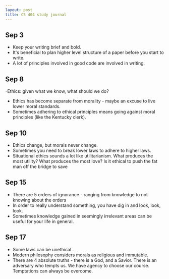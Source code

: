 ```yaml
---
layout: post
title: CS 404 study journal 
---
```


Sep 3
--------
- Keep your writing brief and bold.
- It's beneficial to plan higher level structure of a paper before you start to write.
- A lot of principles involved in good code are involved in writing.

Sep 8
-------
-Ethics: given what we know, what should we do?
- Ethics has become separate from morality - maybe an excuse to live lower moral standards.
- Sometimes adhering to ethical principles means going against moral principles (like the Kentucky clerk).

Sep 10
--------------
- Ethics change, but morals never change.
- Sometimes you need to break lower laws to adhere to higher laws.
- Situational ethics sounds a lot like utilitarianism. What produces the most utility? What produces the most love? Is it ethical to push the fat man off the bridge to save

Sep 15
--------------
- There are 5 orders of ignorance - ranging from knowledge to not knowing about the orders
- In order to really understand something, you have dig in and look, look, look.
- Sometimes knowledge gained in seemingly irrelevant areas can be useful for your life in general.

Sep 17
---------------
- Some laws can be unethical .
- Modern philosophy considers morals as religious and immutable.
- There are 4 absolute truths - there is a God, and a Savior. There is an adversary who tempts us. We have agency to choose our course. Temptations can always be overcome.